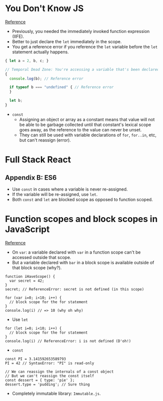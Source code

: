 # You Don't Know JS
[Reference](https://github.com/getify/You-Dont-Know-JS/blob/master/es6%20%26%20beyond/ch2.md)

- Previously, you needed the immediately invoked function expression (IIFE).
- Better to just declare the `let` immediately in the scope.
- You get a reference error if you reference the `let` variable before the `let` statement actually happens.

``` js
{ let a = 2, b, c; }

// Temporal Dead Zone: You're accessing a variable that's been declared by not yet initialized
{
  console.log(b); // Reference error

  if typeof b === "undefined" { // Reference error
  }

  let b;
}
```

- `const`
  - Assigning an object or array as a constant means that value will not be able to be garbage collected until that constant's lexical scope goes away, as the reference to the value can never be unset.
  - They can still be used with variable declarations of `for`, `for..in`, etc, but can't reassign (error).

# Full Stack React

## Appendix B: ES6

- Use `const` in cases where a variable is never re-assigned.
- If the variable will be re-assigned, use `let`.
- Both `const` and `let` are blocked scope as opposed to function scoped.

# Function scopes and block scopes in JavaScript
[Reference](https://edgecoders.com/function-scopes-and-block-scopes-in-javascript-25bbd7f293d7)

- On `var`: a variable declared with `var` in a function scope can't be accessed outside that scope.
- But a variable declared with `bar` in a block scope is available outside of that block scope (why?).

```
function iHaveScope() {
  var secret = 42;
}
secret; // ReferenceError: secret is not defined (in this scope)

for (var i=0; i<10; i++) {
  // block scope for the for statement
}
console.log(i) // => 10 (why oh why)
```

- Use `let`

```
for (let i=0; i<10; i++) {
  // block scope for the for statement
}
console.log(i) // ReferenceError: i is not defined (D'oh!)
```

- `const`

```
const PI = 3.141592653589793
PI = 42 // SyntaxError: "PI" is read-only

// We can reassign the internals of a const object
// But we can't reassign the const itself
const dessert = { type: 'pie' };
dessert.type = 'pudding'; // Sure thing
```

- Completely immutable library: `Immutable.js`.
